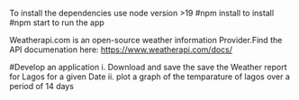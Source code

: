 

To install the dependencies use node version >19
#npm install to install
#npm start to run the app

Weatherapi.com is an open-source weather information Provider.Find the API documenation here:
https://www.weatherapi.com/docs/

#Develop an application
i. Download and save the save the Weather report for Lagos for a given Date
ii. plot a graph of the temparature of lagos over a period of 14 days

